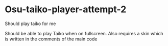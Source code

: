 # Osu-taiko-player-attempt-2
Should play taiko for me

Should be able to play Taiko when on fullscreen.
Also requires a skin which is written in the comments of the main code
